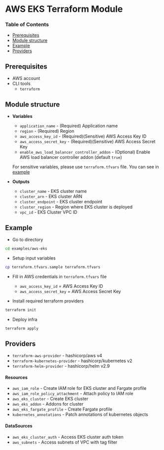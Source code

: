 # AWS EKS Terraform Module

### Table of Contents

- [Prerequisites](#prerequisites)
- [Module structure](#module-structure)
- [Example](#example)
- [Providers](#providers)

## Prerequisites

- AWS account
- CLI tools
  - `terraform`

## Module structure

- **Variables**

  - `application_name` - (Required) Application name
  - `region` - (Required) Region
  - `aws_access_key_id` - (Required)(Sensitive) AWS Access Key ID
  - `aws_access_secret_key` - (Required)(Sensitive) AWS Access Secret Key
  - `enable_aws_load_balancer_controller_addon` - (Optional) Enable AWS load balancer controller addon (default `true`)

  For sensitive variables, please use `terraform.tfvars` file. You can see in [example](#example)

- **Outputs**

  - `cluster_name` - EKS cluster name
  - `cluster_arn` - EKS cluster ARN
  - `cluster_endpoint` - EKS cluster endpoint
  - `cluster_region` - Region where EKS cluster is deployed
  - `vpc_id` - EKS Cluster VPC ID

## Example

- Go to directory

```bash
cd examples/aws-eks
```

- Setup input variables

```bash
cp terraform.tfvars.sample terraform.tfvars
```

- Fill in AWS credentials in `terraform.tfvars` file

  - `aws_access_key_id` = AWS Access Key ID
  - `aws_access_secret_key` = AWS Access Secret Key

- Install required terraform providers

```bash
terraform init
```

- Deploy infra

```bash
terraform apply
```

## Providers

- `terraform-aws-provider` - hashicorp/aws v4
- `terraform-kubernetes-provider` - hashicorp/kubernetes v2
- `terraform-helm-provider` - hashicorp/helm v2.9

#### Resources

- `aws_iam_role` - Create IAM role for EKS cluster and Fargate profile
- `aws_iam_role_policy_attachment` - Attach policy to IAM role
- `aws_eks_cluster` - Create EKS cluster
- `aws_eks_addon` - Addons for cluster
- `aws_eks_fargate_profile` - Create Fargate profile
- `kubernetes_annotations` - Patch annotations of kubernetes objects

#### DataSources

- `aws_eks_cluster_auth` - Access EKS cluster auth token
- `aws_subnets` - Access subnets of VPC with tag filter
